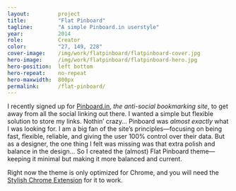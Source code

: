 ```yaml
---
layout:         project
title:          "Flat Pinboard"
tagline:        "A simple Pinboard.in userstyle"
year:           2014
role:           Creator
color:          "27, 149, 228"
cover-image:    /img/work/flatpinboard/flatpinboard-cover.jpg
hero-image:     /img/work/flatpinboard/flatpinboard-hero.jpg
hero-position:  left bottom
hero-repeat:    no-repeat
hero-maxwidth:  800px
permalink:      /flat-pinboard/
---
```


I recently signed up for [Pinboard.in], *the anti-social bookmarking site*, to get away from all the social linking out there. I wanted a simple but flexible solution to store my links. Nothin’ crazy… Pinboard was *almost exactly* what I was looking for. I am a big fan of the site’s principles—focusing on being fast, flexible, reliable, and giving the user 100% control over their data. But as a designer, the one thing I felt was missing was that extra polish and balance in the design… So I created the (almost) Flat Pinboard theme—keeping it minimal but making it more balanced and current.

Right now the theme is only optimized for Chrome, and you will need the [Stylish Chrome Extension] for it to work.

[Pinboard.in]: https://pinboard.in/
[Stylish Chrome Extension]: https://chrome.google.com/webstore/detail/stylish/fjnbnpbmkenffdnngjfgmeleoegfcffe